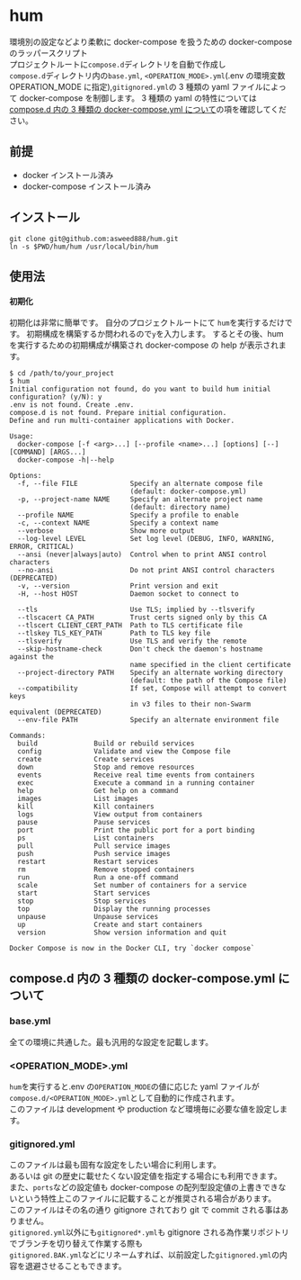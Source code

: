 # hum

環境別の設定などより柔軟に docker-compose を扱うための docker-compose のラッパースクリプト  
プロジェクトルートに`compose.d`ディレクトリを自動で作成し  
`compose.d`ディレクトリ内の`base.yml`, `<OPERATION_MODE>.yml`(.env の環境変数 OPERATION_MODE に指定),`gitignored.yml`の 3 種類の yaml ファイルによって docker-compose を制御します。
3 種類の yaml の特性については[compose.d 内の 3 種類の docker-compose.yml について](https://github.com/asweed888/hum#composed-%E5%86%85%E3%81%AE-3-%E7%A8%AE%E9%A1%9E%E3%81%AE-docker-composeyml-%E3%81%AB%E3%81%A4%E3%81%84%E3%81%A6)の項を確認してください。

## 前提

- docker インストール済み
- docker-compose インストール済み

## インストール

```
git clone git@github.com:asweed888/hum.git
ln -s $PWD/hum/hum /usr/local/bin/hum
```

## 使用法

#### 初期化

初期化は非常に簡単です。
自分のプロジェクトルートにて
`hum`を実行するだけです。
初期構成を構築するか問われるので`y`を入力します。
するとその後、hum を実行するための初期構成が構築され
docker-compose の help が表示されます。

```
$ cd /path/to/your_project
$ hum
Initial configuration not found, do you want to build hum initial configuration? (y/N): y
.env is not found. Create .env.
compose.d is not found. Prepare initial configuration.
Define and run multi-container applications with Docker.

Usage:
  docker-compose [-f <arg>...] [--profile <name>...] [options] [--] [COMMAND] [ARGS...]
  docker-compose -h|--help

Options:
  -f, --file FILE             Specify an alternate compose file
                              (default: docker-compose.yml)
  -p, --project-name NAME     Specify an alternate project name
                              (default: directory name)
  --profile NAME              Specify a profile to enable
  -c, --context NAME          Specify a context name
  --verbose                   Show more output
  --log-level LEVEL           Set log level (DEBUG, INFO, WARNING, ERROR, CRITICAL)
  --ansi (never|always|auto)  Control when to print ANSI control characters
  --no-ansi                   Do not print ANSI control characters (DEPRECATED)
  -v, --version               Print version and exit
  -H, --host HOST             Daemon socket to connect to

  --tls                       Use TLS; implied by --tlsverify
  --tlscacert CA_PATH         Trust certs signed only by this CA
  --tlscert CLIENT_CERT_PATH  Path to TLS certificate file
  --tlskey TLS_KEY_PATH       Path to TLS key file
  --tlsverify                 Use TLS and verify the remote
  --skip-hostname-check       Don't check the daemon's hostname against the
                              name specified in the client certificate
  --project-directory PATH    Specify an alternate working directory
                              (default: the path of the Compose file)
  --compatibility             If set, Compose will attempt to convert keys
                              in v3 files to their non-Swarm equivalent (DEPRECATED)
  --env-file PATH             Specify an alternate environment file

Commands:
  build              Build or rebuild services
  config             Validate and view the Compose file
  create             Create services
  down               Stop and remove resources
  events             Receive real time events from containers
  exec               Execute a command in a running container
  help               Get help on a command
  images             List images
  kill               Kill containers
  logs               View output from containers
  pause              Pause services
  port               Print the public port for a port binding
  ps                 List containers
  pull               Pull service images
  push               Push service images
  restart            Restart services
  rm                 Remove stopped containers
  run                Run a one-off command
  scale              Set number of containers for a service
  start              Start services
  stop               Stop services
  top                Display the running processes
  unpause            Unpause services
  up                 Create and start containers
  version            Show version information and quit

Docker Compose is now in the Docker CLI, try `docker compose`
```

## compose.d 内の 3 種類の docker-compose.yml について

### base.yml

全ての環境に共通した。最も汎用的な設定を記載します。

### <OPERATION_MODE>.yml

`hum`を実行すると.env の`OPERATION_MODE`の値に応じた yaml ファイルが`compose.d/<OPERATION_MODE>.yml`として自動的に作成されます。  
このファイルは development や production など環境毎に必要な値を設定します。

### gitignored.yml

このファイルは最も固有な設定をしたい場合に利用します。  
あるいは git の歴史に載せたくない設定値を指定する場合にも利用できます。  
また、`ports`などの設定値も docker-compose の配列型設定値の上書きできないという特性上このファイルに記載することが推奨される場合があります。  
このファイルはその名の通り gitignore されており git で commit される事はありません。  
`gitignored.yml`以外にも`gitignored*.yml`も gitignore される為作業リポジトリでブランチを切り替えて作業する際も  
`gitignored.BAK.yml`などにリネームすれば、以前設定した`gitignored.yml`の内容を退避させることもできます。
